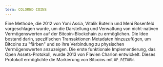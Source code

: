 ```yaml
---
term: COLORED COINS
---
```


Eine Methode, die 2012 von Yoni Assia, Vitalik Buterin und Meni Rosenfeld vorgeschlagen wurde, um die Darstellung und Verwaltung von nicht-nativen Vermögenswerten auf der Bitcoin-Blockchain zu ermöglichen. Die Idee bestand darin, spezifischen Transaktionen Metadaten hinzuzufügen, um Bitcoins zu "färben" und so ihre Verbindung zu physischen Vermögenswerten anzuzeigen. Die erste funktionale Implementierung, das Open Assets-Protokoll, wurde 2013 von Flavien Charlon entwickelt. Dieses Protokoll ermöglichte die Markierung von Bitcoins mit `OP_RETURN`.